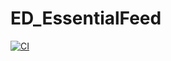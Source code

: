 # ED_EssentialFeed

[![CI](https://github.com/oviebd/ED_EssentialFeed/actions/workflows/CI.yml/badge.svg)](https://github.com/oviebd/ED_EssentialFeed/actions/workflows/CI.yml)
